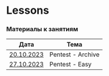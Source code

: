 # Lessons

### Материалы к занятиям

 Дата                      |          Тема                                     |
| ------------------------ | ------------------------------------------------- |
| [20.10.2023](20.10.23)   |  Pentest - Archive                                |
| [27.10.2023](27.10.23)   |  Pentest - Easy                                   |


